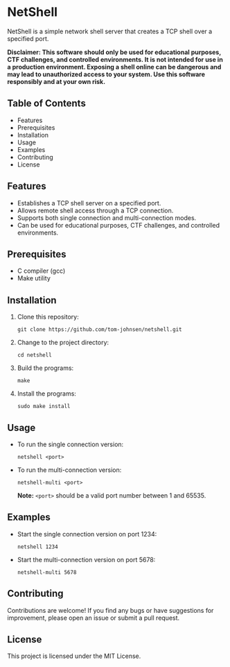 # NetShell

NetShell is a simple network shell server that creates a TCP shell over a specified port.

**Disclaimer: This software should only be used for educational purposes, CTF challenges, and controlled environments. It is not intended for use in a production environment. Exposing a shell online can be dangerous and may lead to unauthorized access to your system. Use this software responsibly and at your own risk.**

## Table of Contents

- Features
- Prerequisites
- Installation
- Usage
- Examples
- Contributing
- License

## Features

- Establishes a TCP shell server on a specified port.
- Allows remote shell access through a TCP connection.
- Supports both single connection and multi-connection modes.
- Can be used for educational purposes, CTF challenges, and controlled environments.

## Prerequisites

- C compiler (gcc)
- Make utility

## Installation

1. Clone this repository:

   ```shell
   git clone https://github.com/tom-johnsen/netshell.git
   ```

2. Change to the project directory:

   ```shell
   cd netshell
   ```

3. Build the programs:

   ```shell
   make
   ```

4. Install the programs:

   ```shell
   sudo make install
   ```

## Usage

- To run the single connection version:

  ```shell
  netshell <port>
  ```

- To run the multi-connection version:

  ```shell
  netshell-multi <port>
  ```

  **Note:** `<port>` should be a valid port number between 1 and 65535.

## Examples

- Start the single connection version on port 1234:

  ```shell
  netshell 1234
  ```

- Start the multi-connection version on port 5678:

  ```shell
  netshell-multi 5678
  ```

## Contributing

Contributions are welcome! If you find any bugs or have suggestions for improvement, please open an issue or submit a pull request.

## License

This project is licensed under the MIT License.
